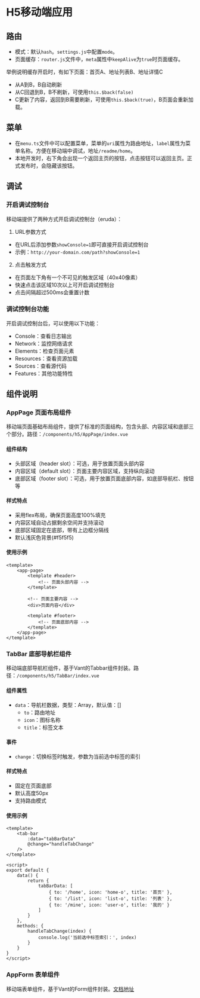 # H5移动端应用

## 路由
- 模式：默认`hash`。`settings.js`中配置`mode`。
- 页面缓存：`router.js`文件中，`meta`属性中`keepAlive`为`true`时页面缓存。

举例说明缓存开启时，有如下页面：首页A、地址列表B、地址详情C
- 从A到B，B自动刷新
- 从C回退到B，B不刷新，可使用`this.$back(false)`
- C更新了内容，返回到B需要刷新，可使用`this.$back(true)`，B页面会重新加载。

## 菜单
- 在`menu.ts`文件中可以配置菜单，菜单的`uri`属性为路由地址，`label`属性为菜单名称。方便在移动端中调试，地址`/readme/home`。
- 本地开发时，右下角会出现一个返回主页的按钮，点击按钮可以返回主页。正式发布时，会隐藏该按钮。

## 调试

### 开启调试控制台
移动端提供了两种方式开启调试控制台（eruda）：

1. URL参数方式
- 在URL后添加参数`showConsole=1`即可直接开启调试控制台
- 示例：`http://your-domain.com/path?showConsole=1`

2. 点击触发方式
- 在页面左下角有一个不可见的触发区域（40x40像素）
- 快速点击该区域10次以上可开启调试控制台
- 点击间隔超过500ms会重置计数

### 调试控制台功能
开启调试控制台后，可以使用以下功能：
- Console：查看日志输出
- Network：监控网络请求
- Elements：检查页面元素
- Resources：查看资源加载
- Sources：查看源代码
- Features：其他功能特性

## 组件说明

### AppPage 页面布局组件
移动端页面基础布局组件，提供了标准的页面结构，包含头部、内容区域和底部三个部分。路径：`/components/h5/AppPage/index.vue`

#### 组件结构
- 头部区域（header slot）：可选，用于放置页面头部内容
- 内容区域（default slot）：页面主要内容区域，支持纵向滚动
- 底部区域（footer slot）：可选，用于放置页面底部内容，如底部导航栏、按钮等

#### 样式特点
- 采用flex布局，确保页面高度100%填充
- 内容区域自动占据剩余空间并支持滚动
- 底部区域固定在底部，带有上边框分隔线
- 默认浅灰色背景(#f5f5f5)

#### 使用示例
```vue
<template>
    <app-page>
        <template #header>
            <!-- 页面头部内容 -->
        </template>
        
        <!-- 页面主要内容 -->
        <div>页面内容</div>
        
        <template #footer>
            <!-- 页面底部内容 -->
        </template>
    </app-page>
</template>
```

### TabBar 底部导航栏组件
移动端底部导航栏组件，基于Vant的Tabbar组件封装。路径：`/components/h5/TabBar/index.vue`

#### 组件属性
- `data`：导航栏数据，类型：Array，默认值：[]
  - `to`：路由地址
  - `icon`：图标名称
  - `title`：标签文本

#### 事件
- `change`：切换标签时触发，参数为当前选中标签的索引

#### 样式特点
- 固定在页面底部
- 默认高度50px
- 支持路由模式

#### 使用示例
```vue
<template>
    <tab-bar
        :data="tabBarData"
        @change="handleTabChange"
    />
</template>

<script>
export default {
    data() {
        return {
            tabBarData: [
                { to: '/home', icon: 'home-o', title: '首页' },
                { to: '/list', icon: 'list-o', title: '列表' },
                { to: '/mine', icon: 'user-o', title: '我的' }
            ]
        }
    },
    methods: {
        handleTabChange(index) {
            console.log('当前选中标签索引：', index)
        }
    }
}
</script>
```
### AppForm 表单组件
移动端表单组件，基于Vant的Form组件封装。[文档地址](./components/global/app-form/readme.md)
